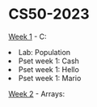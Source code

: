 # CS50-2023

<a href="https://github.com/sarahmayarchibald/CS50-2023/tree/main/week-1">Week 1</a> - C:
<li>Lab: Population</li>
<li>Pset week 1: Cash</li>
<li>Pset week 1: Hello</li>
<li>Pset week 1: Mario</li>

<a href="https://github.com/sarahmayarchibald/CS50-2023/tree/main/week-2">Week 2</a> - Arrays:
